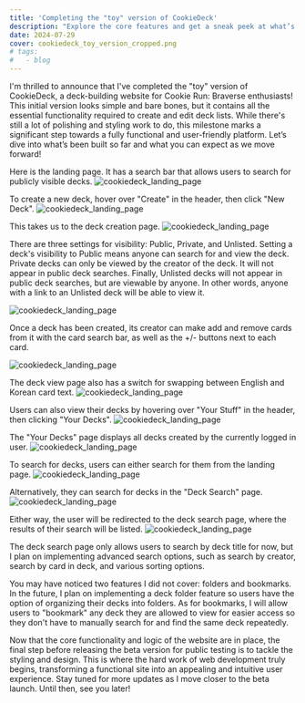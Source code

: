 ```yaml
---
title: 'Completing the "toy" version of CookieDeck'
description: "Explore the core features and get a sneak peek at what’s coming next!"
date: 2024-07-29
cover: cookiedeck_toy_version_cropped.png
# tags:
#   - blog
---
```


I'm thrilled to announce that I've completed the "toy" version of CookieDeck, a deck-building website for Cookie Run: Braverse enthusiasts! This initial version looks simple and bare bones, but it contains all the essential functionality required to create and edit deck lists. While there's still a lot of polishing and styling work to do, this milestone marks a significant step towards a fully functional and user-friendly platform. Let’s dive into what’s been built so far and what you can expect as we move forward!

Here is the landing page. It has a search bar that allows users to search for publicly visible decks.
![cookiedeck_landing_page](/images/blog/cookiedeck-toy-blog/landing_page.PNG)

To create a new deck, hover over "Create" in the header, then click "New Deck".
![cookiedeck_landing_page](/images/blog/cookiedeck-toy-blog/landing_page_create_deck.PNG)

This takes us to the deck creation page.
![cookiedeck_landing_page](/images/blog/cookiedeck-toy-blog/create_new_deck.PNG)

There are three settings for visibility: Public, Private, and Unlisted. Setting a deck's visibility to Public means anyone can search for and view the deck. Private decks can only be viewed by the creator of the deck. It will not appear in public deck searches. Finally, Unlisted decks will not appear in public deck searches, but are viewable by anyone. In other words, anyone with a link to an Unlisted deck will be able to view it.

![cookiedeck_landing_page](/images/blog/cookiedeck-toy-blog/visibility.png)

Once a deck has been created, its creator can make add and remove cards from it with the card search bar, as well as the +/- buttons next to each card.

![cookiedeck_landing_page](/images/blog/cookiedeck-toy-blog/deck_view.PNG)

The deck view page also has a switch for swapping between English and Korean card text.
![cookiedeck_landing_page](/images/blog/cookiedeck-toy-blog/deck_view_kr.PNG)

Users can also view their decks by hovering over "Your Stuff" in the header, then clicking "Your Decks".
![cookiedeck_landing_page](/images/blog/cookiedeck-toy-blog/landing_page_your_decks.png)

The "Your Decks" page displays all decks created by the currently logged in user.
![cookiedeck_landing_page](/images/blog/cookiedeck-toy-blog/your_decks.PNG)

To search for decks, users can either search for them from the landing page.
![cookiedeck_landing_page](/images/blog/cookiedeck-toy-blog/landing_page_deck_search.PNG)

Alternatively, they can search for decks in the "Deck Search" page.
![cookiedeck_landing_page](/images/blog/cookiedeck-toy-blog/header_explore_deck_search.png)

Either way, the user will be redirected to the deck search page, where the results of their search will be listed.
![cookiedeck_landing_page](/images/blog/cookiedeck-toy-blog/deck_search.PNG)

The deck search page only allows users to search by deck title for now, but I plan on implementing advanced search options, such as search by creator, search by card in deck, and various sorting options.

You may have noticed two features I did not cover: folders and bookmarks. In the future, I plan on implementing a deck folder feature so users have the option of organizing their decks into folders. As for bookmarks, I will allow users to "bookmark" any deck they are allowed to view for easier access so they don't have to manually search for and find the same deck repeatedly.

Now that the core functionality and logic of the website are in place, the final step before releasing the beta version for public testing is to tackle the styling and design. This is where the hard work of web development truly begins, transforming a functional site into an appealing and intuitive user experience. Stay tuned for more updates as I move closer to the beta launch. Until then, see you later!
